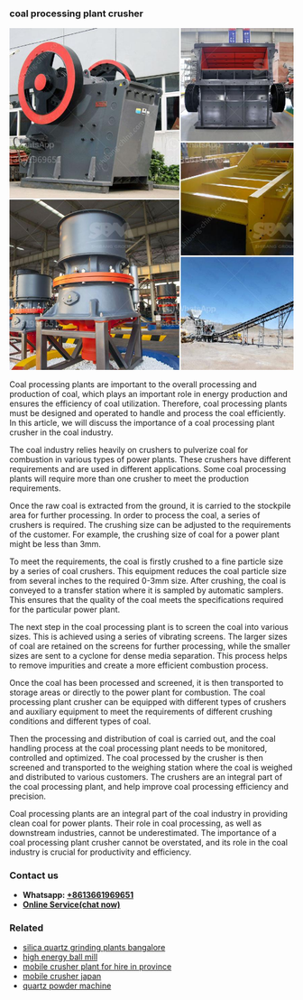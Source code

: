 <h3>coal processing plant crusher</h3><img src='1706767967.jpg' alt=''><p>Coal processing plants are important to the overall processing and production of coal, which plays an important role in energy production and ensures the efficiency of coal utilization. Therefore, coal processing plants must be designed and operated to handle and process the coal efficiently. In this article, we will discuss the importance of a coal processing plant crusher in the coal industry.</p><p>The coal industry relies heavily on crushers to pulverize coal for combustion in various types of power plants. These crushers have different requirements and are used in different applications. Some coal processing plants will require more than one crusher to meet the production requirements.</p><p>Once the raw coal is extracted from the ground, it is carried to the stockpile area for further processing. In order to process the coal, a series of crushers is required. The crushing size can be adjusted to the requirements of the customer. For example, the crushing size of coal for a power plant might be less than 3mm.</p><p>To meet the requirements, the coal is firstly crushed to a fine particle size by a series of coal crushers. This equipment reduces the coal particle size from several inches to the required 0-3mm size. After crushing, the coal is conveyed to a transfer station where it is sampled by automatic samplers. This ensures that the quality of the coal meets the specifications required for the particular power plant.</p><p>The next step in the coal processing plant is to screen the coal into various sizes. This is achieved using a series of vibrating screens. The larger sizes of coal are retained on the screens for further processing, while the smaller sizes are sent to a cyclone for dense media separation. This process helps to remove impurities and create a more efficient combustion process.</p><p>Once the coal has been processed and screened, it is then transported to storage areas or directly to the power plant for combustion. The coal processing plant crusher can be equipped with different types of crushers and auxiliary equipment to meet the requirements of different crushing conditions and different types of coal.</p><p>Then the processing and distribution of coal is carried out, and the coal handling process at the coal processing plant needs to be monitored, controlled and optimized. The coal processed by the crusher is then screened and transported to the weighing station where the coal is weighed and distributed to various customers. The crushers are an integral part of the coal processing plant, and help improve coal processing efficiency and precision.</p><p>Coal processing plants are an integral part of the coal industry in providing clean coal for power plants. Their role in coal processing, as well as downstream industries, cannot be underestimated. The importance of a coal processing plant crusher cannot be overstated, and its role in the coal industry is crucial for productivity and efficiency.</p><h3>Contact us</h3><ul><li><strong>Whatsapp:&nbsp;<a href="https://wa.me/8613661969651">+8613661969651</a></strong></li><li><a href="https://swt.shibang-china.com/?git&amp;zhl&amp;coal processing plant crusher"><strong>Online Service(chat now)</strong></a></li></ul><h3>Related</h3><ul><li><a href='silica quartz grinding plants bangalore.md'>silica quartz grinding plants bangalore</a></li><li><a href='high energy ball mill.md'>high energy ball mill</a></li><li><a href='mobile crusher plant for hire in province.md'>mobile crusher plant for hire in province</a></li><li><a href='mobile crusher japan.md'>mobile crusher japan</a></li><li><a href='quartz powder machine.md'>quartz powder machine</a></li></ul>